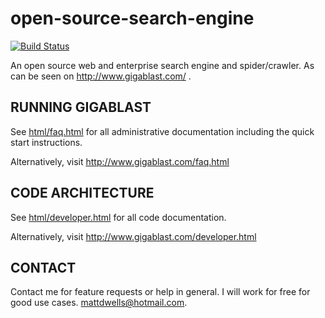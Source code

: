 open-source-search-engine
=========================

[![Build Status](https://travis-ci.org/bowlofstew/served.png)](https://travis-ci.org/bowlofstew/open-source-search-engine)

An open source web and enterprise search engine and spider/crawler. As can be seen on http://www.gigablast.com/ .

RUNNING GIGABLAST
-----------------

See <a href=html/faq.html>html/faq.html</a> 
for all administrative documentation including 
the quick start instructions.

Alternatively, visit http://www.gigablast.com/faq.html



CODE ARCHITECTURE
-----------------

See <a href=html/developer.html>html/developer.html</a> 
for all code documentation.

Alternatively, visit http://www.gigablast.com/developer.html



CONTACT
-------

Contact me for feature requests or help in general. I will work for free
for good use cases. mattdwells@hotmail.com.


